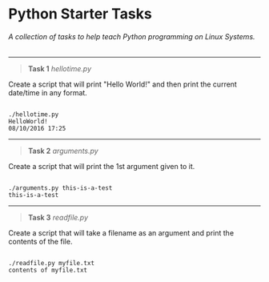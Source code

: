 # Python Starter Tasks
###### A collection of tasks to help teach Python programming on Linux Systems.
---

>**Task 1** _hellotime.py_

Create a script that will print "Hello World!" and then print the current date/time in any format.
<pre><code>
./hellotime.py
HelloWorld!
08/10/2016 17:25
</code></pre>

---

>**Task 2** _arguments.py_

Create a script that will print the 1st argument given to it.
<pre><code>
./arguments.py this-is-a-test
this-is-a-test
</code></pre>

---

>**Task 3** _readfile.py_

Create a script that will take a filename as an argument and print the contents of the file.
<pre><code>
./readfile.py myfile.txt
contents of myfile.txt
</code></pre>
